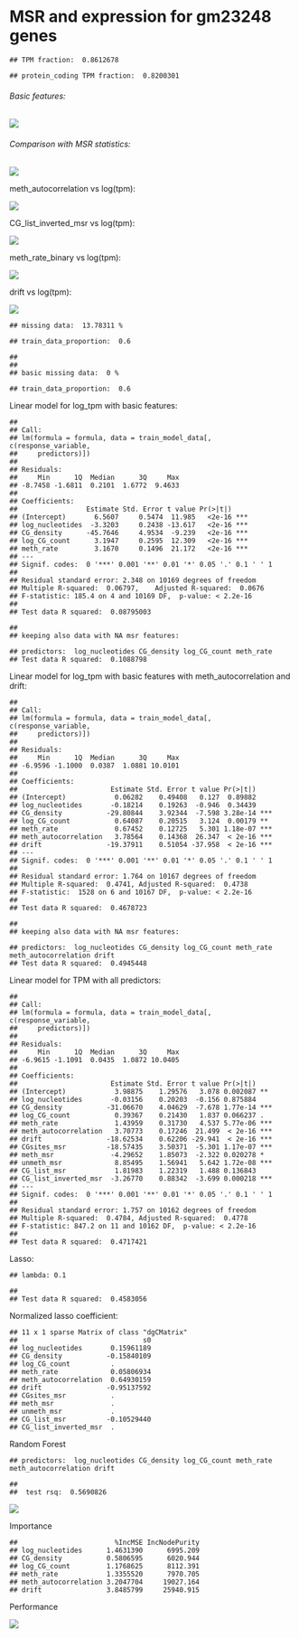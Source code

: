 MSR and expression for gm23248 genes
================

    ## TPM fraction:  0.8612678

    ## protein_coding TPM fraction:  0.8200301

###### Basic features:

![](MSR_and_expression_genebodies_gm23248_files/figure-markdown_github/unnamed-chunk-5-1.png)

###### Comparison with MSR statistics:

![](MSR_and_expression_genebodies_gm23248_files/figure-markdown_github/unnamed-chunk-6-1.png)

meth\_autocorrelation vs log(tpm):

![](MSR_and_expression_genebodies_gm23248_files/figure-markdown_github/unnamed-chunk-8-1.png)

CG\_list\_inverted\_msr vs log(tpm):

![](MSR_and_expression_genebodies_gm23248_files/figure-markdown_github/unnamed-chunk-9-1.png)

meth\_rate\_binary vs log(tpm):

![](MSR_and_expression_genebodies_gm23248_files/figure-markdown_github/unnamed-chunk-10-1.png)

drift vs log(tpm):

![](MSR_and_expression_genebodies_gm23248_files/figure-markdown_github/unnamed-chunk-11-1.png)

    ## missing data:  13.78311 %

    ## train_data_proportion:  0.6

    ## 
    ## 
    ## basic missing data:  0 %

    ## train_data_proportion:  0.6

Linear model for log\_tpm with basic features:

    ## 
    ## Call:
    ## lm(formula = formula, data = train_model_data[, c(response_variable, 
    ##     predictors)])
    ## 
    ## Residuals:
    ##     Min      1Q  Median      3Q     Max 
    ## -8.7458 -1.6811  0.2101  1.6772  9.4633 
    ## 
    ## Coefficients:
    ##                 Estimate Std. Error t value Pr(>|t|)    
    ## (Intercept)       6.5607     0.5474  11.985   <2e-16 ***
    ## log_nucleotides  -3.3203     0.2438 -13.617   <2e-16 ***
    ## CG_density      -45.7646     4.9534  -9.239   <2e-16 ***
    ## log_CG_count      3.1947     0.2595  12.309   <2e-16 ***
    ## meth_rate         3.1670     0.1496  21.172   <2e-16 ***
    ## ---
    ## Signif. codes:  0 '***' 0.001 '**' 0.01 '*' 0.05 '.' 0.1 ' ' 1
    ## 
    ## Residual standard error: 2.348 on 10169 degrees of freedom
    ## Multiple R-squared:  0.06797,    Adjusted R-squared:  0.0676 
    ## F-statistic: 185.4 on 4 and 10169 DF,  p-value: < 2.2e-16
    ## 
    ## Test data R squared:  0.08795003

    ## 
    ## keeping also data with NA msr features:

    ## predictors:  log_nucleotides CG_density log_CG_count meth_rate 
    ## Test data R squared:  0.1088798

Linear model for log\_tpm with basic features with meth\_autocorrelation and drift:

    ## 
    ## Call:
    ## lm(formula = formula, data = train_model_data[, c(response_variable, 
    ##     predictors)])
    ## 
    ## Residuals:
    ##     Min      1Q  Median      3Q     Max 
    ## -6.9596 -1.1000  0.0387  1.0881 10.0101 
    ## 
    ## Coefficients:
    ##                       Estimate Std. Error t value Pr(>|t|)    
    ## (Intercept)            0.06282    0.49408   0.127  0.89882    
    ## log_nucleotides       -0.18214    0.19263  -0.946  0.34439    
    ## CG_density           -29.80844    3.92344  -7.598 3.28e-14 ***
    ## log_CG_count           0.64087    0.20515   3.124  0.00179 ** 
    ## meth_rate              0.67452    0.12725   5.301 1.18e-07 ***
    ## meth_autocorrelation   3.78564    0.14368  26.347  < 2e-16 ***
    ## drift                -19.37911    0.51054 -37.958  < 2e-16 ***
    ## ---
    ## Signif. codes:  0 '***' 0.001 '**' 0.01 '*' 0.05 '.' 0.1 ' ' 1
    ## 
    ## Residual standard error: 1.764 on 10167 degrees of freedom
    ## Multiple R-squared:  0.4741, Adjusted R-squared:  0.4738 
    ## F-statistic:  1528 on 6 and 10167 DF,  p-value: < 2.2e-16
    ## 
    ## Test data R squared:  0.4678723

    ## 
    ## keeping also data with NA msr features:

    ## predictors:  log_nucleotides CG_density log_CG_count meth_rate meth_autocorrelation drift 
    ## Test data R squared:  0.4945448

Linear model for TPM with all predictors:

    ## 
    ## Call:
    ## lm(formula = formula, data = train_model_data[, c(response_variable, 
    ##     predictors)])
    ## 
    ## Residuals:
    ##     Min      1Q  Median      3Q     Max 
    ## -6.9615 -1.1091  0.0435  1.0872 10.0405 
    ## 
    ## Coefficients:
    ##                       Estimate Std. Error t value Pr(>|t|)    
    ## (Intercept)            3.98875    1.29576   3.078 0.002087 ** 
    ## log_nucleotides       -0.03156    0.20203  -0.156 0.875884    
    ## CG_density           -31.06670    4.04629  -7.678 1.77e-14 ***
    ## log_CG_count           0.39367    0.21430   1.837 0.066237 .  
    ## meth_rate              1.43959    0.31730   4.537 5.77e-06 ***
    ## meth_autocorrelation   3.70773    0.17246  21.499  < 2e-16 ***
    ## drift                -18.62534    0.62206 -29.941  < 2e-16 ***
    ## CGsites_msr          -18.57435    3.50371  -5.301 1.17e-07 ***
    ## meth_msr              -4.29652    1.85073  -2.322 0.020278 *  
    ## unmeth_msr             8.85495    1.56941   5.642 1.72e-08 ***
    ## CG_list_msr            1.81983    1.22319   1.488 0.136843    
    ## CG_list_inverted_msr  -3.26770    0.88342  -3.699 0.000218 ***
    ## ---
    ## Signif. codes:  0 '***' 0.001 '**' 0.01 '*' 0.05 '.' 0.1 ' ' 1
    ## 
    ## Residual standard error: 1.757 on 10162 degrees of freedom
    ## Multiple R-squared:  0.4784, Adjusted R-squared:  0.4778 
    ## F-statistic: 847.2 on 11 and 10162 DF,  p-value: < 2.2e-16
    ## 
    ## Test data R squared:  0.4717421

Lasso:

    ## lambda: 0.1

    ## 
    ## Test data R squared:  0.4583056

Normalized lasso coefficient:

    ## 11 x 1 sparse Matrix of class "dgCMatrix"
    ##                               s0
    ## log_nucleotides       0.15961189
    ## CG_density           -0.15840109
    ## log_CG_count          .         
    ## meth_rate             0.05806934
    ## meth_autocorrelation  0.64930159
    ## drift                -0.95137592
    ## CGsites_msr           .         
    ## meth_msr              .         
    ## unmeth_msr            .         
    ## CG_list_msr          -0.10529440
    ## CG_list_inverted_msr  .

Random Forest

    ## predictors:  log_nucleotides CG_density log_CG_count meth_rate meth_autocorrelation drift

    ## 
    ##  test rsq:  0.5690826

![](MSR_and_expression_genebodies_gm23248_files/figure-markdown_github/unnamed-chunk-20-1.png)

Importance

    ##                        %IncMSE IncNodePurity
    ## log_nucleotides      1.4631390      6995.209
    ## CG_density           0.5806595      6020.944
    ## log_CG_count         1.1768625      8112.391
    ## meth_rate            1.3355520      7970.705
    ## meth_autocorrelation 3.2047704     19027.164
    ## drift                3.8485799     25940.915

Performance

![](MSR_and_expression_genebodies_gm23248_files/figure-markdown_github/unnamed-chunk-22-1.png)
